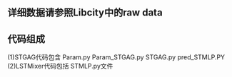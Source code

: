 ## 详细数据请参照Libcity中的raw data

## 代码组成
(1)STGAG代码包含 Param.py Param_STGAG.py STGAG.py pred_STMLP.PY
(2)LSTMixer代码包括 STMLP.py文件
